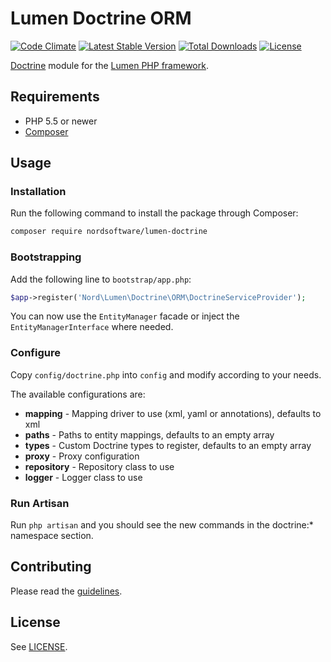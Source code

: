 # Lumen Doctrine ORM

[![Code Climate](https://codeclimate.com/github/nordsoftware/lumen-doctrine/badges/gpa.svg)](https://codeclimate.com/github/nordsoftware/lumen-doctrine)
[![Latest Stable Version](https://poser.pugx.org/nordsoftware/lumen-doctrine/version)](https://packagist.org/packages/nordsoftware/lumen-doctrine)
[![Total Downloads](https://poser.pugx.org/nordsoftware/lumen-doctrine/downloads)](https://packagist.org/packages/nordsoftware/lumen-doctrine)
[![License](https://poser.pugx.org/nordsoftware/lumen-doctrine/license)](https://packagist.org/packages/nordsoftware/lumen-doctrine)

[Doctrine](http://www.doctrine-project.org/projects/orm.html) module for the [Lumen PHP framework](http://lumen.laravel.com/).

## Requirements

- PHP 5.5 or newer
- [Composer](http://getcomposer.org)

## Usage

### Installation

Run the following command to install the package through Composer:

```sh
composer require nordsoftware/lumen-doctrine
```

### Bootstrapping

Add the following line to ```bootstrap/app.php```:

```php
$app->register('Nord\Lumen\Doctrine\ORM\DoctrineServiceProvider');
```

You can now use the ```EntityManager``` facade or inject the ```EntityManagerInterface``` where needed.

### Configure

Copy ```config/doctrine.php``` into ```config``` and modify according to your needs.

The available configurations are:

- **mapping** - Mapping driver to use (xml, yaml or annotations), defaults to xml
- **paths** - Paths to entity mappings, defaults to an empty array
- **types** - Custom Doctrine types to register, defaults to an empty array
- **proxy** - Proxy configuration
- **repository** - Repository class to use
- **logger** - Logger class to use

### Run Artisan

Run ```php artisan``` and you should see the new commands in the doctrine:* namespace section.

## Contributing

Please read the [guidelines](.github/CONTRIBUTING.md).

## License

See [LICENSE](LICENSE).
